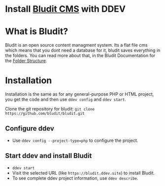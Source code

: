 # Install [Bludit CMS](https://www.bludit.com/) with DDEV

# What is Bludit?
Bludit is an open source content managment system. Its a flat file cms which means that you dont need a database for it, bludit saves everything in the folders. You can read more about that, in the Bludit Documentation for the [Folder Structure](https://docs.bludit.com/en/developers/folder-structure).

# Installation

Installation is the same as for any general-purpose PHP or HTML project, you get the code and then use `ddev config` and `ddev start`.

Clone the git repository for bludit: `git clone https://github.com/bludit/bludit.git`

## Configure ddev

* Use `ddev config --project-type=php` to configure the project.

## Start ddev and install Bludit

* `ddev start`
* Visit the selected URL (like `https://bludit.ddev.site`) to install Bludit.
* To see complete ddev project information, use `ddev describe`.

